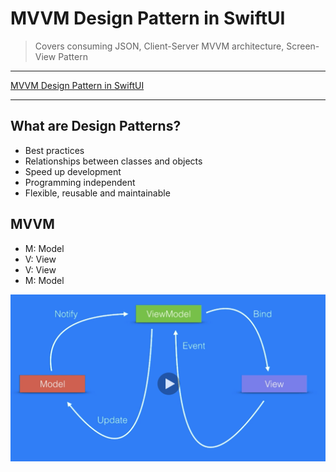 # MVVM Design Pattern in SwiftUI

> Covers consuming JSON, Client-Server MVVM architecture, Screen-View Pattern

---

[MVVM Design Pattern in SwiftUI](https://www.udemy.com/course/mvvm-design-pattern-in-swiftui/)

---

## What are Design Patterns?

- Best practices
- Relationships between classes and objects
- Speed up development
- Programming independent
- Flexible, reusable and maintainable

## MVVM

- M: Model
- V: View
- V: View
- M: Model

![MVVM](./MVVM.png "MVVM")
